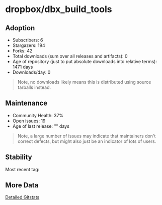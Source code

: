 # dropbox/dbx_build_tools

## Adoption

- Subscribers: 6
- Stargazers: 194
- Forks: 42
- Total downloads (sum over all releases and artifacts): 0
- Age of repository (just to put absolute downloads into relative terms): 1471 days
- Downloads/day: 0

> Note, no downloads likely means this is distributed using source tarballs instead.

## Maintenance

- Community Health: 37%
- Open issues: 19
- Age of last release: "<No Releases>" days

> Note, a large number of issues may indicate that maintainers don't correct defects, but might also
> just be an indicator of lots of users.

## Stability

Most recent tag: 

## More Data

[Detailed Gitstats](/bazel-catalog/gitstats/dropbox/dbx_build_tools)

